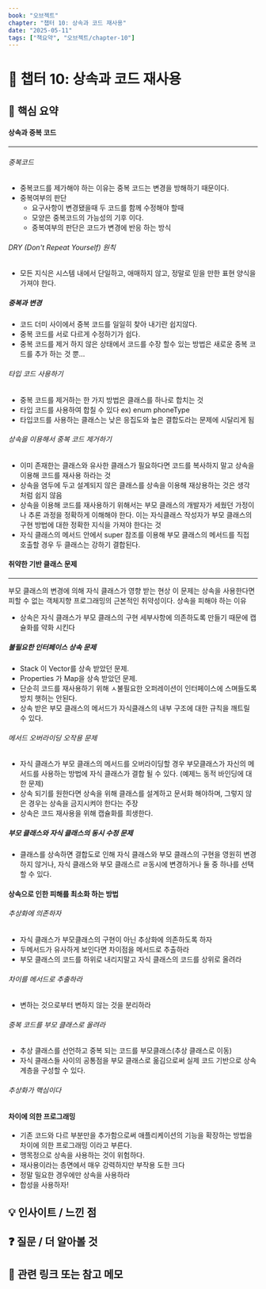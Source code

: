 ```yaml
---
book: "오브젝트"
chapter: "챕터 10: 상속과 코드 재사용"
date: "2025-05-11"
tags: ["책요약", "오브젝트/chapter-10"]
---
```


# 📖 챕터 10: 상속과 코드 재사용


## 🧠 핵심 요약  
#### 상속과 중복 코드 
--- 
###### 중복코드 
- 중복코드를 제가해야 하는 이유는 중복 코드는 변경을 방해하기 때문이다. 
- 중복여부의 판단 
	- 요구사항이 변경됐을때 두 코드를 함께 수정해야 할때 
	- 모양은 중복코드의 가능성의 기후 이다. 
	- 중복여부의 판단은 코드가 변경에 반응 하는 방식 
###### DRY (Don't Repeat Yourself) 원칙 
- 모든 지식은 시스템 내에서 단일하고, 애매하지 않고, 정말로 믿을 만한 표현 양식을 가져야 한다. 
##### 중복과 변경 
- 코드 더미 사이에서 중복 코드를 일일히 찾아 내기란 쉽지않다. 
- 중복 코드를 서로 다르게 수정하기가 쉽다. 
- 중복 코드를 제거 하지 않은 상태에서 코드를 수장 할수 있는 방법은 새로운 중복 코드를 추가 하는 것 뿐... 
###### 타입 코드 사용하기
- 중복 코드를 제거하는 한 가지 방법은 클래스를 하나로 합치는 것 
- 타입 코드를 사용하여 합칠 수 있다 ex) enum phoneType 
- 타입코드를 사용하는 클래스는 낮은 응집도와 높은 결합도라는 문제에 시달리게 됨 
###### 상속을 이용해서 중복 코드 제거하기 
- 이미 존재한는 클래스와 유사한 클래스가 필요하다면 코드를 복사하지 말고 상속을 이용해 코드를 재사용 하라는 것 
- 상속을 염두에 두고 설계되지 않은 클래스를 상속을 이용해 재상용하는 것은 생각 처럼 쉽지 않음 
- 상속을 이용해 코드를 재사용하기 위해서는 부모 클래스의 개발자가 세웠던 가정이나 추론 과정을 정확하게 이해해야 한다. 이는 자식클래스 작성자가 부모 클래스의 구현 방법에 대한 정확한 지식을 가져야 한다는 것 
- 자식 클래스의 메서드 안에서 super 참조를 이용해 부모 클래스의 메서드를 직접 호출할 경우 두 클래스는 강하기 결합된다. 
#### 취약한 기반 클래스 문제 
---- 
부모 클래스의 변경에 의해 자식 클래스가 영향 받는 현상 
이 문제는 상속을 사용한다면 피할 수 없는 객체지향 프로그래밍의 근본적인 취약성이다. 
상속을 피해야 하는 이유 
- 상속은 자식 클래스가 부모 클래스의 구현 세부사항에 의존하도록 만들기 때문에 캡슐화를 약화 시킨다 
##### 불필요한 인터페이스 상속 문제 
- Stack 이 Vector를 상속 받았던 문제. 
- Properties 가 Map을 상속 받았던 문제. 
- 단순히 코드를 재사용하기 위해 ㅅ불필요한 오퍼레이션이 인터페이스에 스며들도록 방치 햇허는 안된다. 
- 상속 받은 부모 클래스의 메서드가 자식클래스의 내부 구조에 대한 규칙을 깨트릴 수 있다. 
###### 메서드 오버라이딩 오작용 문제 
- 자식 클래스가 부모 클래스의 메서드를 오버라이딩할 경우 부모클래스가 자신의 메서드를 사용하는 방법에 자식 클래스가 결합 될 수 있다. (예제느 동적 바인딩에 대한 문제)
- 상속 되기를 원한다면 상속을 위해 클래스를 설계하고 문서화 해야하며, 그렇지 않은 경우는 상속을 금지시켜야 한다는 주장 
- 상속은 코드 재사용을 위해 캡슐화를 희생한다. 
##### 부모 클래스와 자식 클래스의 동시 수정 문제 
- 클래스를 상속하면 결합도로 인해 자식 클래스와 부모 클래스의 구현을 영원히 변경하지 않거나, 자식 클래스와 부모 클래스르 ㄹ동시에 변경하거나 둘 중 하나를 선택 할 수 있다. 

#### 상속으로 인한 피해를 최소화 하는 방법 
###### 추상화에 의존하자 
- 자식 클래스가 부모클래스의 구현이 아닌 추상화에 의존하도록 하자 
- 두메서드가 유사하게 보인다면 차이점을 메서드로 추출하라 
- 부모 클래스의 코드를 하위로 내리지말고 자식 클래스의 코드를 상위로 올려라 
###### 차이를 메서드로 추출하라 
- 변하는 것으로부터 변하지 않는 것을 분리하라 
###### 중복 코드를 부모 클래스로 올려라 
- 추상 클래스를 선언하고 중복 되는 코드를 부모클래스(추상 클래스로 이동)
- 자식 클래스들 사이의 공통점을 부모 클래스로 옮김으로써 실제 코드 기반으로 상속 계층을 구성할 수 있다. 
###### 추상화가 핵심이다 
#### 차이에 의한 프로그래밍 
- 기존 코드와 다르 부분만을 추가함으로써 애플리케이션의 기능을 확장하는 방법을 차이에 의한 프로그래밍 이라고 부른다. 
- 맹목정으로 상속을 사용하는 것이 위험하다. 
- 재사용이라는 층면에서 매우 강력하지만 부작용 도한 크다 
- 정말 밀요한 경우에만 상속을 사용하라 
- 합성을 사용하자!

  


## 💡 인사이트 / 느낀 점  

## ❓ 질문 / 더 알아볼 것 
## 📌 관련 링크 또는 참고 메모 


